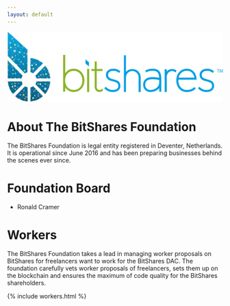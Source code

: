 ```yaml
---
layout: default
---
```


![](/img/logo.png)

# About The BitShares Foundation

The BitShares Foundation is legal entity registered in Deventer, Netherlands. It is operational since June 2016 and has
been preparing businesses behind the scenes ever since.

# Foundation Board

* Ronald Cramer

# Workers

The BitShares Foundation takes a lead in managing worker proposals on BitShares for freelancers want to work for the
BitShares DAC. The foundation carefully vets worker proposals of freelancers, sets them up on the blockchain and ensures
the maximum of code quality for the BitShares shareholders.

{% include workers.html %}
